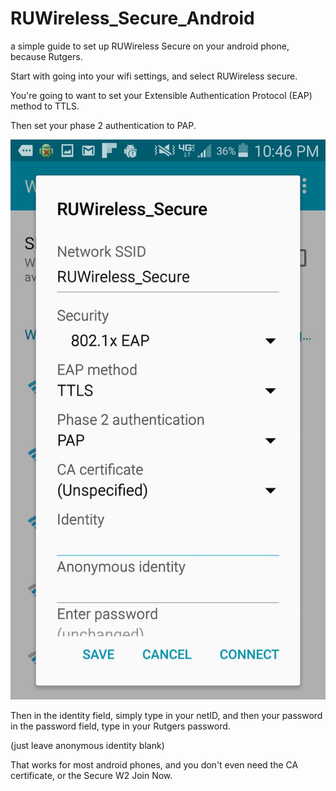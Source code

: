# RUWireless_Secure_Android
a simple guide to set up RUWireless Secure on your android phone, because Rutgers. 



Start with going into your wifi settings, and select RUWireless secure.  

You're going to want to set your Extensible Authentication Protocol (EAP) method to TTLS. 


Then set your phase 2 authentication to PAP. 

![](https://raw.githubusercontent.com/DavidAwad/RUWireless_Secure_Android/master/screenshot.jpg)


Then in the identity field, simply type in your netID, and then your password in the password field, type in your Rutgers password. 

(just leave anonymous identity blank)


That works for most android phones, and you don't even need the CA certificate, or the Secure W2 Join Now. 
